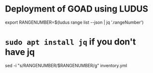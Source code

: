 # Deployment of GOAD using LUDUS

export RANGENUMBER=$(ludus range list --json | jq '.rangeNumber')
# `sudo apt install jq` if you don't have jq

sed -i "s/RANGENUMBER/$RANGENUMBER/g" inventory.yml

